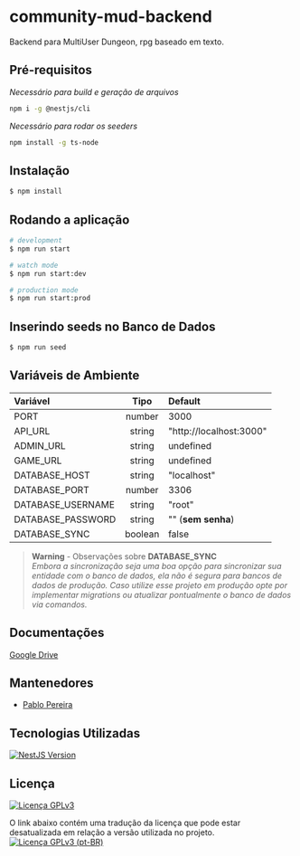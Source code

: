 # community-mud-backend
Backend para MultiUser Dungeon, rpg baseado em texto.

<!-- 
[circleci-image]: https://img.shields.io/circleci/build/github/nestjs/nest/master?token=abc123def456
[circleci-url]: https://circleci.com/gh/nestjs/nest

  <p align="center">A progressive <a href="http://nodejs.org" target="_blank">Node.js</a> framework for building efficient and scalable server-side applications.</p>
    <p align="center">
<a href="https://www.npmjs.com/~nestjscore" target="_blank"><img src="https://img.shields.io/npm/v/@nestjs/core.svg" alt="NPM Version" /></a>
<a href="https://www.npmjs.com/~nestjscore" target="_blank"><img src="https://img.shields.io/npm/l/@nestjs/core.svg" alt="Package License" /></a>
<a href="https://www.npmjs.com/~nestjscore" target="_blank"><img src="https://img.shields.io/npm/dm/@nestjs/common.svg" alt="NPM Downloads" /></a>
<a href="https://circleci.com/gh/nestjs/nest" target="_blank"><img src="https://img.shields.io/circleci/build/github/nestjs/nest/master" alt="CircleCI" /></a>
<a href="https://coveralls.io/github/nestjs/nest?branch=master" target="_blank"><img src="https://coveralls.io/repos/github/nestjs/nest/badge.svg?branch=master#9" alt="Coverage" /></a>
<a href="https://discord.gg/G7Qnnhy" target="_blank"><img src="https://img.shields.io/badge/discord-online-brightgreen.svg" alt="Discord"/></a>
<a href="https://opencollective.com/nest#backer" target="_blank"><img src="https://opencollective.com/nest/backers/badge.svg" alt="Backers on Open Collective" /></a>
<a href="https://opencollective.com/nest#sponsor" target="_blank"><img src="https://opencollective.com/nest/sponsors/badge.svg" alt="Sponsors on Open Collective" /></a>
  <a href="https://paypal.me/kamilmysliwiec" target="_blank"><img src="https://img.shields.io/badge/Donate-PayPal-ff3f59.svg"/></a>
    <a href="https://opencollective.com/nest#sponsor"  target="_blank"><img src="https://img.shields.io/badge/Support%20us-Open%20Collective-41B883.svg" alt="Support us"></a>
  <a href="https://twitter.com/nestframework" target="_blank"><img src="https://img.shields.io/twitter/follow/nestframework.svg?style=social&label=Follow"></a>
</p> -->
  <!--[![Backers on Open Collective](https://opencollective.com/nest/backers/badge.svg)](https://opencollective.com/nest#backer)
  [![Sponsors on Open Collective](https://opencollective.com/nest/sponsors/badge.svg)](https://opencollective.com/nest#sponsor)-->

<!-- ## Description

[Nest](https://github.com/nestjs/nest) framework TypeScript starter repository. -->

## Pré-requisitos
_Necessário para build e geração de arquivos_ 
```bash
npm i -g @nestjs/cli
```

_Necessário para rodar os seeders_
```bash
npm install -g ts-node
```

## Instalação

```bash
$ npm install
```

## Rodando a aplicação

```bash
# development
$ npm run start

# watch mode
$ npm run start:dev

# production mode
$ npm run start:prod
```

## Inserindo seeds no Banco de Dados

```bash
$ npm run seed
```

## Variáveis de Ambiente

Variável | Tipo | Default
:------- | :--: | :------
PORT | number | 3000
API_URL | string | "http://localhost:3000"
ADMIN_URL | string | undefined
GAME_URL | string | undefined
DATABASE_HOST | string | "localhost"
DATABASE_PORT | number | 3306
DATABASE_USERNAME | string | "root"
DATABASE_PASSWORD | string | "" (**sem senha**)
DATABASE_SYNC | boolean | false

> **Warning** - Observações sobre **DATABASE_SYNC**<br/> 
>_Embora a sincronização seja uma boa opção para sincronizar sua entidade com o banco de dados, ela não é segura para bancos de dados de produção. Caso utilize esse projeto em produção opte por implementar migrations ou atualizar pontualmente o banco de dados via comandos._

<!-- 
## Test

```bash
# unit tests
$ npm run test

# e2e tests
$ npm run test:e2e

# test coverage
$ npm run test:cov
```
-->

## Documentações
<a href="https://drive.google.com/drive/folders/19GYy39HNOUnAPsD6v0ji23vtTp7FQ0oi?usp=sharing" target="_blank">Google Drive</a>

## Mantenedores
- [Pablo Pereira](https://github.com/pablopereira27)

## Tecnologias Utilizadas
<a href="http://nestjs.com/" target="_blank">
    <img src="https://img.shields.io/static/v1?label=NestJS&message=9.0.0&logo=nestjs&logoColor=red&color=red&style=flat-square" alt="NestJS Version"/>
</a>

## Licença
[![Licença GPLv3](https://img.shields.io/github/license/FastDevelopmentBR/community-mud-backend?label=Licen%C3%A7a&style=flat-square)](LICENSE)

O link abaixo contém uma tradução da licença que pode estar desatualizada em relação a versão utilizada no projeto.<br/>
[![Licença GPLv3 (pt-BR)](https://img.shields.io/github/license/FastDevelopmentBR/community-mud-backend?label=Licen%C3%A7a%20(pt-BR)&style=flat-square)](https://www.gnu.org/licenses/quick-guide-gplv3.pt-br.html)
